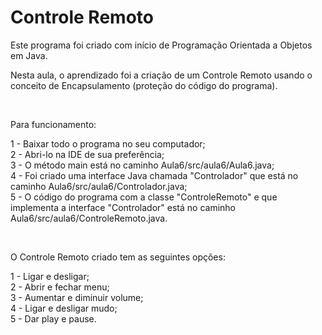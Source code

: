 # Controle Remoto

Este programa foi criado com início de Programação Orientada a Objetos em Java.

Nesta aula, o aprendizado foi a criação de um Controle Remoto usando o conceito de Encapsulamento (proteção do código do programa).

</br>

Para funcionamento:</br>

1 - Baixar todo o programa no seu computador;</br>
2 - Abri-lo na IDE de sua preferência;</br>
3 - O método main está no caminho Aula6/src/aula6/Aula6.java;</br>
4 - Foi criado uma interface Java chamada "Controlador" que está no caminho Aula6/src/aula6/Controlador.java;</br>
5 - O código do programa com a classe "ControleRemoto" e que implementa a interface "Controlador" está no caminho Aula6/src/aula6/ControleRemoto.java.

</br>

O Controle Remoto criado tem as seguintes opções:</br>

1 - Ligar e desligar;</br>
2 - Abrir e fechar menu;</br>
3 - Aumentar e diminuir volume;</br>
4 - Ligar e desligar mudo;</br>
5 - Dar play e pause.
